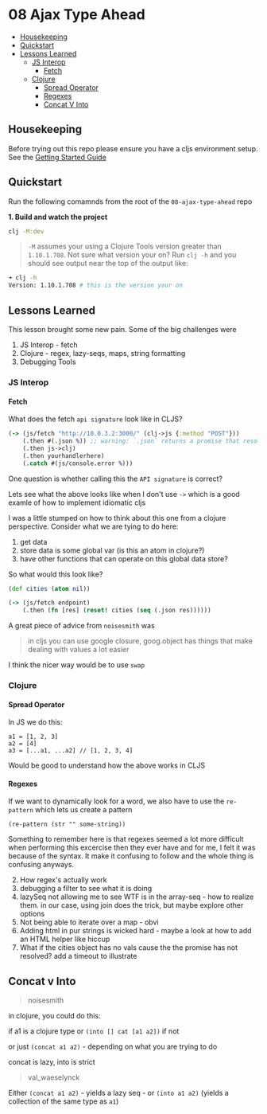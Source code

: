 # 08 Ajax Type Ahead

- [Housekeeping](#housekeepings)
- [Quickstart](#quickstart)
- [Lessons Learned](#lessons-learned)
  - [JS Interop](#js-interop)
    - [Fetch](#fetch)
  - [Clojure](#clojure)
    - [Spread Operator](#spread-operator)
    - [Regexes](#regexes)
    - [Concat V Into](#concat-v-into)

## Housekeeping

Before trying out this repo please ensure you have a cljs environment setup. See the [Getting Started Guide](https://github.com/tkjone/clojurescript-30#getting-started)

## Quickstart

Run the following comamnds from the root of the `08-ajax-type-ahead` repo

**1. Build and watch the project**

```bash
clj -M:dev
```

> `-M` assumes your using a Clojure Tools version greater than `1.10.1.708`.  Not sure what version your on?  Run `clj -h` and you should see output near the top of the output like:

```bash
➜ clj -h
Version: 1.10.1.708 # this is the version your on
```

## Lessons Learned

This lesson brought some new pain. Some of the big challenges were

1.  JS Interop - fetch
1.  Clojure - regex, lazy-seqs, maps, string formatting
1.  Debugging Tools

### JS Interop

#### Fetch

What does the fetch `api signature` look like in CLJS?

```clojure
(-> (js/fetch "http://10.0.3.2:3000/" (clj->js {:method "POST"}))
    (.then #(.json %)) ;; warning: `.json` returns a promise that resolves to the parsed json body
    (.then js->clj)
    (.then yourhandlerhere)
    (.catch #(js/console.error %)))
```

One question is whether calling this the `API signature` is correct?

Lets see what the above looks like when I don't use `->` which is a good examle of how to implement idiomatic cljs

I was a little stumped on how to think about this one from a clojure perspective. Consider what we are tying to do here:

1.  get data
2.  store data is some global var (is this an atom in clojure?)
3.  have other functions that can operate on this global data store?

So what would this look like?

```clojure
(def cities (atom nil))

(-> (js/fetch endpoint)
    (.then (fn [res] (reset! cities (seq (.json res))))))
```

A great piece of advice from `noisesmith` was

> in cljs you can use google closure, goog.object has things that make dealing with values a lot easier

I think the nicer way would be to use `swap`

### Clojure

#### Spread Operator

In JS we do this:

```
a1 = [1, 2, 3]
a2 = [4]
a3 = [...a1, ...a2] // [1, 2, 3, 4]
```

Would be good to understand how the above works in CLJS

#### Regexes

If we want to dynamically look for a word, we also have to use the `re-pattern` which lets us create a pattern

`(re-pattern (str "" some-string))`

Something to remember here is that regexes seemed a lot more difficult when performing this excercise then they ever have and for me, I felt it was because of the syntax. It make it confusing to follow and the whole thing is confusing anyways.

2.  How regex's actually work
3.  debugging a filter to see what it is doing
4.  lazySeq not allowing me to see WTF is in the array-seq - how to realize them. in our case, using join does the trick, but maybe explore other options
5.  Not being able to iterate over a map - obvi
6.  Adding html in pur strings is wicked hard - maybe a look at how to add an HTML helper like hiccup
7.  What if the cities object has no vals cause the the promise has not resolved? add a timeout to illustrate

## Concat v Into

> noisesmith

in clojure, you could do this:

if a1 is a clojure type
or `(into [] cat [a1 a2])` if not

or just `(concat a1 a2)` - depending on what you are trying to do

concat is lazy, into is strict

> val_waeselynck

Either `(concat a1 a2)` - yields a lazy seq - or `(into a1 a2)` (yields a collection of the same type as `a1`)
